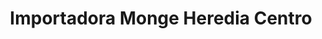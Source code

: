 ---
title: "Importadora Monge Heredia Centro"
url: /heredia/importadora-monge-heredia-centro/
shop: Haushaltsgeräte
---